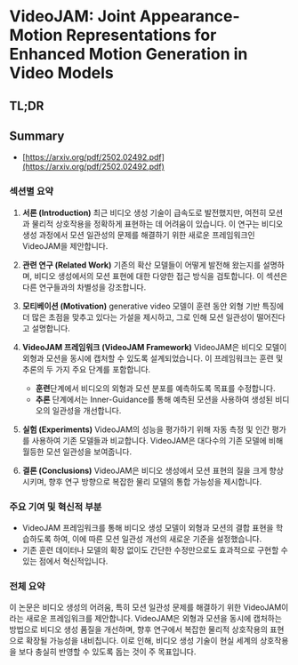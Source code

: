 # VideoJAM: Joint Appearance-Motion Representations for Enhanced Motion Generation in Video Models
## TL;DR
## Summary
- [https://arxiv.org/pdf/2502.02492.pdf](https://arxiv.org/pdf/2502.02492.pdf)

### 섹션별 요약

1. **서론 (Introduction)**
   최근 비디오 생성 기술이 급속도로 발전했지만, 여전히 모션과 물리적 상호작용을 정확하게 표현하는 데 어려움이 있습니다. 이 연구는 비디오 생성 과정에서 모션 일관성의 문제를 해결하기 위한 새로운 프레임워크인 VideoJAM을 제안합니다. 

2. **관련 연구 (Related Work)**
   기존의 확산 모델들이 어떻게 발전해 왔는지를 설명하며, 비디오 생성에서의 모션 표현에 대한 다양한 접근 방식을 검토합니다. 이 섹션은 다른 연구들과의 차별성을 강조합니다.

3. **모티베이션 (Motivation)**
   generative video 모델이 훈련 동안 외형 기반 특징에 더 많은 초점을 맞추고 있다는 가설을 제시하고, 그로 인해 모션 일관성이 떨어진다고 설명합니다.

4. **VideoJAM 프레임워크 (VideoJAM Framework)**
   VideoJAM은 비디오 모델이 외형과 모션을 동시에 캡처할 수 있도록 설계되었습니다. 이 프레임워크는 훈련 및 추론의 두 가지 주요 단계를 포함합니다. 
   - **훈련**단계에서 비디오의 외형과 모션 분포를 예측하도록 목표를 수정합니다.
   - **추론** 단계에서는 Inner-Guidance를 통해 예측된 모션을 사용하여 생성된 비디오의 일관성을 개선합니다.

5. **실험 (Experiments)**
   VideoJAM의 성능을 평가하기 위해 자동 측정 및 인간 평가를 사용하여 기존 모델들과 비교합니다. VideoJAM은 대다수의 기존 모델에 비해 월등한 모션 일관성을 보여줍니다. 

6. **결론 (Conclusions)**
   VideoJAM은 비디오 생성에서 모션 표현의 질을 크게 향상시키며, 향후 연구 방향으로 복잡한 물리 모델의 통합 가능성을 제시합니다.

### 주요 기여 및 혁신적 부분
- VideoJAM 프레임워크를 통해 비디오 생성 모델이 외형과 모션의 결합 표현을 학습하도록 하여, 이에 따른 모션 일관성 개선의 새로운 기준을 설정했습니다.
- 기존 훈련 데이터나 모델의 확장 없이도 간단한 수정만으로도 효과적으로 구현할 수 있는 점에서 혁신적입니다.

### 전체 요약
이 논문은 비디오 생성의 어려움, 특히 모션 일관성 문제를 해결하기 위한 VideoJAM이라는 새로운 프레임워크를 제안합니다. VideoJAM은 외형과 모션을 동시에 캡처하는 방법으로 비디오 생성 품질을 개선하며, 향후 연구에서 복잡한 물리적 상호작용의 표현으로 확장될 가능성을 내비칩니다. 이로 인해, 비디오 생성 기술이 현실 세계의 상호작용을 보다 충실히 반영할 수 있도록 돕는 것이 주 목표입니다.